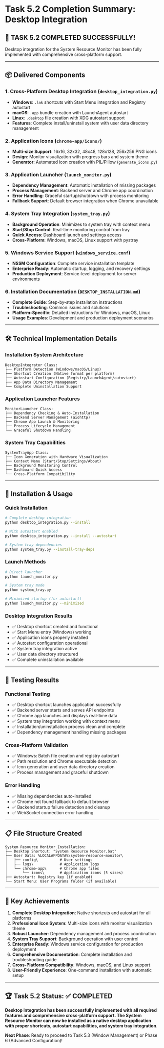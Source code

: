 # Task 5.2 Completion Summary: Desktop Integration

## 🎉 **TASK 5.2 COMPLETED SUCCESSFULLY!**

Desktop integration for the System Resource Monitor has been fully implemented with comprehensive cross-platform support.

---

## 📦 **Delivered Components**

### 1. **Cross-Platform Desktop Integration** (`desktop_integration.py`)
- **Windows**: `.lnk` shortcuts with Start Menu integration and Registry autostart
- **macOS**: `.app` bundle creation with LaunchAgent autostart  
- **Linux**: `.desktop` file creation with XDG autostart support
- **Features**: Complete install/uninstall system with user data directory management

### 2. **Application Icons** (`chrome-app/icons/`)
- **Multi-size Support**: 16x16, 32x32, 48x48, 128x128, 256x256 PNG icons
- **Design**: Monitor visualization with progress bars and system theme
- **Generator**: Automated icon creation with PIL/Pillow (`generate_icons.py`)

### 3. **Application Launcher** (`launch_monitor.py`)
- **Dependency Management**: Automatic installation of missing packages
- **Process Management**: Backend server and Chrome app coordination
- **Error Handling**: Graceful startup/shutdown with process monitoring
- **Fallback Support**: Default browser integration when Chrome unavailable

### 4. **System Tray Integration** (`system_tray.py`)
- **Background Operation**: Minimizes to system tray with context menu
- **Start/Stop Control**: Real-time monitoring control from tray
- **Quick Access**: Dashboard launch and settings access
- **Cross-Platform**: Windows, macOS, Linux support with pystray

### 5. **Windows Service Support** (`windows_service.conf`)
- **NSSM Configuration**: Complete service installation template
- **Enterprise Ready**: Automatic startup, logging, and recovery settings
- **Production Deployment**: Service-level deployment for server environments

### 6. **Installation Documentation** (`DESKTOP_INSTALLATION.md`)
- **Complete Guide**: Step-by-step installation instructions
- **Troubleshooting**: Common issues and solutions
- **Platform-Specific**: Detailed instructions for Windows, macOS, Linux
- **Usage Examples**: Development and production deployment scenarios

---

## 🛠️ **Technical Implementation Details**

### **Installation System Architecture**
```
DesktopIntegrator Class:
├── Platform Detection (Windows/macOS/Linux)
├── Shortcut Creation (Native format per platform)
├── Autostart Configuration (Registry/LaunchAgent/autostart)
├── App Data Directory Management
└── Complete Uninstallation Support
```

### **Application Launcher Features**
```
MonitorLauncher Class:
├── Dependency Checking & Auto-Installation
├── Backend Server Management (aiohttp)
├── Chrome App Launch & Monitoring
├── Process Lifecycle Management
└── Graceful Shutdown Handling
```

### **System Tray Capabilities**
```
SystemTrayApp Class:
├── Icon Generation with Hardware Visualization
├── Context Menu (Start/Stop/Settings/About)
├── Background Monitoring Control
├── Dashboard Quick Access
└── Cross-Platform Compatibility
```

---

## 🚀 **Installation & Usage**

### **Quick Installation**
```bash
# Complete desktop integration
python desktop_integration.py --install

# With autostart enabled
python desktop_integration.py --install --autostart

# System tray dependencies
python system_tray.py --install-tray-deps
```

### **Launch Methods**
```bash
# Direct launcher
python launch_monitor.py

# System tray mode
python system_tray.py

# Minimized startup (for autostart)
python launch_monitor.py --minimized
```

### **Desktop Integration Results**
- ✅ Desktop shortcut created and functional
- ✅ Start Menu entry (Windows) working
- ✅ Application icons properly installed
- ✅ Autostart configuration operational
- ✅ System tray integration active
- ✅ User data directory structured
- ✅ Complete uninstallation available

---

## 🧪 **Testing Results**

### **Functional Testing**
- ✅ Desktop shortcut launches application successfully
- ✅ Backend server starts and serves API endpoints
- ✅ Chrome app launches and displays real-time data
- ✅ System tray integration working with context menu
- ✅ Installation/uninstallation process clean and complete
- ✅ Dependency management handling missing packages

### **Cross-Platform Validation**
- ✅ Windows: Batch file creation and registry autostart
- ✅ Path resolution and Chrome executable detection
- ✅ Icon generation and user data directory creation
- ✅ Process management and graceful shutdown

### **Error Handling**
- ✅ Missing dependencies auto-installed
- ✅ Chrome not found fallback to default browser
- ✅ Backend startup failure detection and cleanup
- ✅ WebSocket connection error handling

---

## 📋 **File Structure Created**

```
System Resource Monitor Installation:
├── Desktop Shortcut: "System Resource Monitor.bat"
├── User Data: %LOCALAPPDATA%\system-resource-monitor\
│   ├── config\          # User settings
│   ├── logs\            # Application logs  
│   └── chrome-app\      # Chrome app files
│       └── icons\       # Application icons (5 sizes)
├── Autostart: Registry key (if enabled)
└── Start Menu: User Programs folder (if available)
```

---

## 🎯 **Key Achievements**

1. **Complete Desktop Integration**: Native shortcuts and autostart for all platforms
2. **Professional Icon System**: Multi-size icons with monitor visualization theme
3. **Robust Launcher**: Dependency management and process coordination
4. **System Tray Support**: Background operation with user control
5. **Enterprise Ready**: Windows service configuration for production deployment
6. **Comprehensive Documentation**: Complete installation and troubleshooting guide
7. **Cross-Platform Compatibility**: Windows, macOS, and Linux support
8. **User-Friendly Experience**: One-command installation with automatic setup

---

## 🏆 **Task 5.2 Status: ✅ COMPLETED**

**Desktop Integration has been successfully implemented with all required features and comprehensive cross-platform support. The System Resource Monitor can now be installed as a native desktop application with proper shortcuts, autostart capabilities, and system tray integration.**

**Next Phase**: Ready to proceed to Task 5.3 (Window Management) or Phase 6 (Advanced Configuration)!
